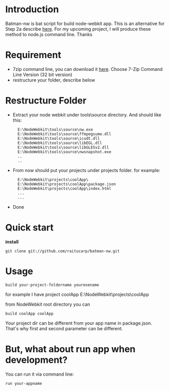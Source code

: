 # Introduction #

Batman-nw is bat script for build node-webkit app. This is an alternative for Step 2a describe [here](https://github.com/rogerwang/node-webkit/wiki/How-to-package-and-distribute-your-apps). For my upcoming project, I will produce these method to node.js command line. Thanks

# Requirement #

- 7zip command line, you can download it [here](http://www.7-zip.org/download.html). Choose 7-Zip Command Line Version (32 bit version)
- restructure your folder, describe below

# Restructure Folder #

- Extract your node webkit under tools\source directory. And should like this:

		E:\NodeWebkit\tools\source\nw.exe
		E:\NodeWebkit\tools\source\ffmpegsumo.dll
		E:\NodeWebkit\tools\source\icudt.dll
		E:\NodeWebkit\tools\source\libEGL.dll
		E:\NodeWebkit\tools\source\libGLESv2.dll
		E:\NodeWebkit\tools\source\nwsnapshot.exe
		..
		..

- From now should put your projects under projects folder. for example:

		E:\NodeWebkit\projects\coolApp\
		E:\NodeWebkit\projects\coolApp\package.json
		E:\NodeWebkit\projects\coolApp\index.html
		...
		...

- Done 

# Quick start #

**install**

```git clone git://github.com/raitucarp/batman-nw.git```

# Usage #

	build your-project-foldername yourexename

for example I have project coolApp
	E:\NodeWebkit\projects\coolApp

from NodeWebkit root directory you can

	build coolApp coolApp

Your project dir can be different from your app name in package.json. That's why first and second parameter can be different.

# But, what about run app when development? #

You can run it via command line:

	run your-appname